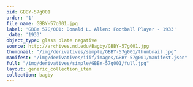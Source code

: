 ```yaml
---
pid: GBBY-57g001
order: '1'
file_name: GBBY-57g001.jpg
label: 'GBBY 57G/001: Donald L. Allen: Football Player - 1933'
_date: '1933'
object_type: glass plate negative
source: http://archives.nd.edu/Bagby/GBBY-57g001.jpg
thumbnail: "/img/derivatives/simple/GBBY-57g001/thumbnail.jpg"
manifest: "/img/derivatives/iiif/images/GBBY-57g001/manifest.json"
full: "/img/derivatives/simple/GBBY-57g001/full.jpg"
layout: generic_collection_item
collection: bagby
---
```


